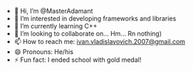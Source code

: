 - 👋 Hi, I’m @MasterAdamant
- 👀 I’m interested in developing frameworks and libraries
- 🌱 I’m currently learning C++
- 💞️ I’m looking to collaborate on... Hm... Rn nothing)
- 📫 How to reach me:
  ivan.vladislavovich.2007@gmail.com
- 😄 Pronouns: He/his
- ⚡ Fun fact: I ended school with gold medal!

